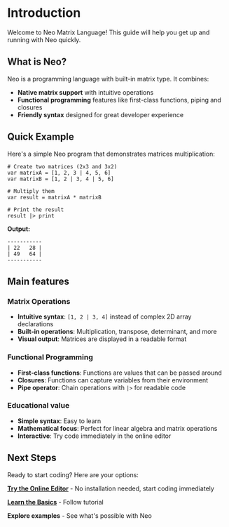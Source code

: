 # Introduction

Welcome to Neo Matrix Language! This guide will help you get up and running with Neo quickly.

## What is Neo?

Neo is a programming language with built-in matrix type. It combines:

- **Native matrix support** with intuitive operations
- **Functional programming** features like first-class functions, piping and closures
- **Friendly syntax** designed for great developer experience

## Quick Example

Here's a simple Neo program that demonstrates matrices multiplication:

```neo
# Create two matrices (2x3 and 3x2)
var matrixA = [1, 2, 3 | 4, 5, 6]
var matrixB = [1, 2 | 3, 4 | 5, 6]

# Multiply them
var result = matrixA * matrixB

# Print the result
result |> print
```

**Output:**
```
-----------
| 22   28 |
| 49   64 |
-----------
```

## Main features

### Matrix Operations
- **Intuitive syntax**: `[1, 2 | 3, 4]` instead of complex 2D array declarations
- **Built-in operations**: Multiplication, transpose, determinant, and more
- **Visual output**: Matrices are displayed in a readable format

### Functional Programming
- **First-class functions**: Functions are values that can be passed around
- **Closures**: Functions can capture variables from their environment
- **Pipe operator**: Chain operations with `|>` for readable code

### Educational value
- **Simple syntax**: Easy to learn
- **Mathematical focus**: Perfect for linear algebra and matrix operations
- **Interactive**: Try code immediately in the online editor

## Next Steps

Ready to start coding? Here are your options:

**[Try the Online Editor](/editor)** - No installation needed, start coding immediately

**[Learn the Basics](/get-started/quick-start)** - Follow tutorial

**Explore examples** - See what's possible with Neo
